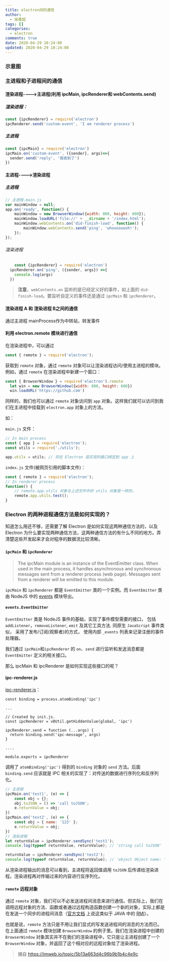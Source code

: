 ```yaml
---
title: electron间的通信
author:
  - 徐勇超
tags: []
categories:
  - electron
comments: true
date: 2020-04-29 10:24:08
updated: 2020-04-29 10:24:08
---
```


### 示意图



### 主进程和子进程间的通信

#### 渲染进程---->主进程(利用 ipcMain, ipcRenderer和 webContents.send)

##### 渲染进程：

```js
const {ipcRenderer} = require('electron')
ipcRenderer.send('custom-event', 'I am renderer process')
```



##### 主进程

```js
const {ipcMain} = require('electron')
ipcMain.on('custom-event', ({sender}, args)=>{
  sender.send('reply', '我收到了')
})
```

#### 主进程---->渲染进程

##### 主进程

```js
// 主进程.main.js
var mainWindow = null;
app.on('ready', function() {
	mainWindow = new BrowserWindow({width: 800, height: 600});
	mainWindow.loadURL('file://' + __dirname + '/index.html');
	mainWindow.webContents.on('did-finish-load', function() {
		mainWindow.webContents.send('ping', 'whoooooooh!');
	});
});
```

###### 渲染进程

```js
	const {ipcRenderer} = require('electron')
  ipcRenderer.on('ping', ({sender, args}) =>{
  	console.log(args)
  })
```

>**注意**，`webContents.on` 监听的是已经定义好的事件，如上面的 `did-finish-load`。要监听自定义的事件还是通过 `ipcMain` 和 `ipcRenderer`。

#### 渲染进程 A 和 渲染进程 B之间的通信

通过主进程 mainProcess作为中转站，转发事件





#### 利用 electron.remote 模块进行通信

在渲染进程中，可以通过

```js
const { remote } = require('electron');
```

获取到 `remote` 对象，通过 `remote` 对象可以让渲染进程访问/使用主进程的模块。例如，通过 `remote` 在渲染进程中新建一个窗口：

```js
const { BrowserWindow } = require('electron').remote
  let win = new BrowserWindow({width: 800, height: 600})
  win.loadURL('https://github.com')
```

同样的，我们也可以通过 `remote` 对象访问到 `app` 对象。这样我们就可以访问到我们在主进程中挂载到 `electron.app` 对象上的方法。

如：

`main.js` 文件：

```js
// In main process
const { app } = require('electron');
const utils = require('./utils');

app.utils = utils; // 将在 Electron 层实现的接口绑定到 app 上
```

`index.js` 文件(被网页引用的脚本文件)：

```js
const { remote } = require('electron');
// In renderer process
function() {
    // remote.app.utils 对象与上述文件中的 utils 对象是一样的。
    remote.app.utils.test();
}
```

### Electron 的两种进程通信方法是如何实现的？

知道怎么用还不够，还需要了解 Electron 是如何实现这两种通信方法的，以及 Electron 为什么要实现两种通信方法，这两种通信方法的有什么不同的地方。弄清楚这些开发起来才会对程序的数据流比较清晰。

#### `ipcMain` 和 `ipcRenderer`

> The ipcMain module is an instance of the EventEmitter class. When used in the main process, it handles asynchronous and synchronous messages sent from a renderer process (web page). Messages sent from a renderer will be emitted to this module.

`ipcMain` 和 `ipcRenderer` 都是 `EventEmitter` 类的一个实例。而 `EventEmitter` 类由 NodeJS 中的 [events](https://nodejs.org/api/events.html) 模块导出。

#### `events.EventEmitter`

`EventEmitter` 类是 NodeJS 事件的基础，实现了事件模型需要的接口， 包括 `addListener`，`removeListener`, `emit` 及其它工具方法. 同原生 `JavaScript` 事件类似， 采用了发布/订阅(观察者)的方式， 使用内部 `_events` 列表来记录注册的事件处理器。

我们通过 `ipcMain`和`ipcRenderer` 的 `on`、`send` 进行监听和发送消息都是 `EventEmitter` 定义的相关接口。

那么 ipcMain 和 ipcRenderer 是如何实现这些接口的呢？

#### ipc-renderer.js

[ipc-renderer.js](https://github.com/electron/electron/blob/master/lib/renderer/api/ipc-renderer.js)：

```
const binding = process.atomBinding('ipc')

...

// Created by init.js.
const ipcRenderer = v8Util.getHiddenValue(global, 'ipc')

ipcRenderer.send = function (...args) {
  return binding.send('ipc-message', args)
}

....

module.exports = ipcRenderer
```

调用了 `atomBinding('ipc')` 得到的 `binding` 对象的 `send` 方法。后面 `binding.send` 应该就是 IPC 相关的实现了：对传送的数据进行序列化和反序列化。

```js
// 主进程
ipcMain.on('test1', (e) => {
    const obj = {};
    obj.toJSON = () => 'call toJSON';
    e.returnValue = obj;
})
ipcMain.on('test2', (e) => {
    const obj = { name: '123' };
    e.returnValue = obj;
})
// 渲染进程
let returnValue = ipcRenderer.sendSync('test1');
console.log(typeof returnValue, returnValue); // 'string call toJSON'

returnValue = ipcRenderer.sendSync('test2');
console.log(typeof returnValue, returnValue); // 'object Object name: "123"__proto__: Object'
```

从渲染进程输出的消息可以看到，主进程将返回值调用 `toJSON` 后传递给渲染进程。渲染进程再对传输过来的内容进行反序列化。

#### `remote` 远程对象

通过 `remote` 对象，我们可以不必发送进程间消息来进行通信。但实际上，我们在调用远程对象的方法、函数或者通过远程构造函数创建一个新的对象，实际上都是在发送一个同步的进程间消息（[官方文档](https://electronjs.org/docs/api/remote#remote) 上说这类似于 JAVA 中的 [RMI](https://en.wikipedia.org/wiki/Java_remote_method_invocation)）。

也就是说，`remote` 方法只是不用让我们显式的写发送进程间的消息的方法而已。在上面通过 `remote` 模块创建 `BrowserWindow` 的例子里。我们在渲染进程中创建的 `BrowserWindow` 对象其实并不在我们的渲染进程中，它只是让主进程创建了一个 `BrowserWindow` 对象，并返回了这个相对应的远程对象给了渲染进程。



> 摘自 https://imweb.io/topic/5b13a663d4c96b9b1b4c4e9c